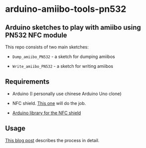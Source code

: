 # arduino-amiibo-tools-pn532

## Arduino sketches to play with amiibo using PN532 NFC module

This repo consists of two main sketches:

- `Dump_amiibo_PN532` - a sketch for dumping amiibos

- `Write_amiibo_PN532` - a sketch for writing amiibos

## Requirements

- Arduino (I personally use chinese Arduino Uno clone)

- NFC shield. [This one](http://s.click.aliexpress.com/e/r3Vj2nm) will do the job.

- [Arduino library for the NFC shield](https://github.com/adafruit/Adafruit-PN532)

## Usage

[This blog post](https://games.kel.mn/en/create-amiibo-clones-with-arduino/) describes the process in detail.